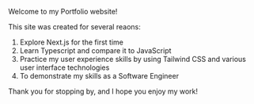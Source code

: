 Welcome to my Portfolio website!

This site was created for several reaons:
1) Explore Next.js for the first time
2) Learn Typescript and compare it to JavaScript
3) Practice my user experience skills by using Tailwind CSS and various user interface technologies
4) To demonstrate my skills as a Software Engineer

Thank you for stopping by, and I hope you enjoy my work!
